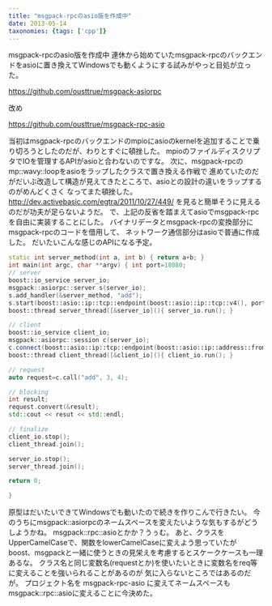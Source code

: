 ```yaml
---
title: "msgpack-rpcのasio版を作成中"
date: 2013-05-14
taxonomies: {tags: ['cpp']}
---
```


msgpack-rpcのasio版を作成中
連休から始めていたmsgpack-rpcのバックエンドをasioに置き換えてWindowsでも動くようにする試みがやっと目処が立った。

https://github.com/ousttrue/msgpack-asiorpc

改め

https://github.com/ousttrue/msgpack-rpc-asio

当初はmsgpack-rpcのバックエンドのmpioにasioのkernelを追加することで乗り切ろうとしたのだが、わりとすぐに頓挫した。
mpioのファイルディスクリプタでIOを管理するAPIがasioと合わないのですな。
次に、msgpack-rpcのmp::wavy::loopをasioをラップしたクラスで置き換える作戦で
進めていたのだがだいぶ改造して構造が見えてきたところで、asioとの設計の違いをラップするのがめんどくさく
なってまた頓挫した。 http://dev.activebasic.com/egtra/2011/10/27/449/
を見ると簡単そうに見えるのだが功夫が足らないようだ。
で、上記の反省を踏まえてasioでmsgpack-rpcを自由に実装することにした。
バイナリデータとmsgpack-rpcの変換部分にmsgpack-rpcのコードを借用して、
ネットワーク通信部分はasioで普通に作成した。
だいたいこんな感じのAPIになる予定。 

```c++ #include #include
static int server_method(int a, int b) { return a+b; }
int main(int argc, char **argv) { int port=18080;
// server
boost::io_service server_io;
msgpack::asiorpc::server s(server_io);
s.add_handler(&server_method, "add");
s.start(boost::asio::ip::tcp::endpoint(boost::asio::ip::tcp::v4(), port));
boost::thread server_thread([&server_io](){ server_io.run(); }

// client
boost::io_service client_io;
msgpack::asiorpc::session c(server_io); 
c.connect(boost::asio::ip::tcp::endpoint(boost::asio::ip::address::from_string("127.0.0.1"), port);
boost::thread client_thread([&client_io](){ client_io.run(); }

// request
auto request=c.call("add", 3, 4);

// blocking
int result;
request.convert(&result);
std::cout << resut << std::endl;

// finalize
client_io.stop();
client_thread.join();

server_io.stop();
server_thread.join();

return 0;

}
```

原型はだいたいできてWindowsでも動いたので続きを作りこんで行きたい。
今のうちにmsgpack::asiorpcのネームスペースを変えたいような気もするがどうしようかね。
msgpack::rpc::asioとかか？うぅむ。
あと、クラスをUpperCamelCaseで、関数をlowerCamelCaseに変えよう思っていたが
boost、msgpackと一緒に使うときの見栄えを考慮するとスケークケースも一理あるな。
クラス名と同じ変数名(requestとか)を使いたいときに変数名をreq等に変えることを強いられることがあるのが
気に入らないところではあるのだが。
プロジェクト名を msgpack-rpc-asio
に変えてネームスペースもmsgpack::rpc::asioに変えることに今決めた。
